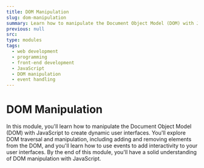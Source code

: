 ```yaml
---
title: DOM Manipulation
slug: dom-manipulation
summary: Learn how to manipulate the Document Object Model (DOM) with JavaScript to create dynamic user interfaces. Master DOM traversal, manipulation, and events.
previous: null
src:
type: modules
tags:
  - web development
  - programming
  - front-end development
  - JavaScript
  - DOM manipulation
  - event handling
---
```


# DOM Manipulation

In this module, you'll learn how to manipulate the Document Object Model (DOM) with JavaScript to create dynamic user interfaces. You'll explore DOM traversal and manipulation, including adding and removing elements from the DOM, and you'll learn how to use events to add interactivity to your user interfaces. By the end of this module, you'll have a solid understanding of DOM manipulation with JavaScript.
